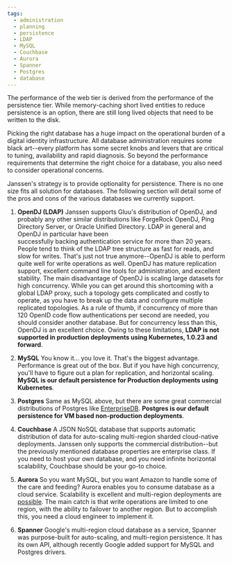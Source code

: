 ```yaml
---
tags:
  - administration
  - planning
  - persistence
  - LDAP
  - MySQL
  - Couchbase
  - Aurora
  - Spanner
  - Postgres
  - database
---
```


The performance of the web tier is derived from the performance of the
persistence tier. While memory-caching short lived entities to reduce
persistence is an option, there are still long lived objects that need to be
written to the disk.

Picking the right database has a huge impact on the operational burden of a
digital identity infrastructure. All database administration requires some
black art--every platform has some secret knobs and levers that are critical
to tuning, availability and rapid diagnosis. So beyond the performance
requirements that determine the right choice for a database, you also need to
consider operational concerns.

Janssen's strategy is to provide optionality for persistence. There is no one
size fits all solution for databases. The following section will detail some of
the pros and cons of the various databases we currently support.

1. **OpenDJ (LDAP)** Janssen supports Gluu's distribution of OpenDJ, and probably any
other similar distributions like ForgeRock OpenDJ, Ping Directory Server, or
Oracle Unified Directory. LDAP in general and OpenDJ in particular have been  
successfully backing authentication service for more than 20 years. People tend
to think of the LDAP tree structure as fast for reads, and slow for writes.
That's just not true anymore--OpenDJ is able to perform quite well for write
operations as well. OpenDJ has mature replication support, excellent command
line tools for administration, and excellent stability. The main disadvantage
of OpenDJ is scaling large datasets for high concurrency. While you can get
around this shortcoming with a global LDAP proxy, such a topology gets
complicated and costly to operate, as you have to break up the data and
configure multiple replicated topologies. As a rule of thumb, if concurrency of
more than 120 OpenID code flow authentications per second are needed, you should
consider another database. But for concurrency less than this, OpenDJ is an
excellent choice. Owing to these limitations, **LDAP is not 
supported in production deployments using Kubernetes, 1.0.23 and forward**.

1. **MySQL** You know it... you love it. That's the biggest advantage.
Performance is great out of the box. But if you have high concurrency,
you'll have to figure out a plan for replication, and horizontal scaling. 
**MySQL is our default persistence for Production deployments using Kubernetes**.

1. **Postgres** Same as MySQL above, but there are some great commercial
distributions of Postgres like [EnterpriseDB](https://www.enterprisedb.com/). **Postgres is our default 
persistence for VM based non-production deployments**.

1. **Couchbase** A JSON NoSQL database that supports automatic distribution
of data for auto-scaling multi-region sharded cloud-native deployments. Janssen
only supports the commercial distribution--but the previously mentioned database
properties are enterprise class. If you need to host your own database, and you
need infinite horizontal scalability, Couchbase should be your go-to choice.

1. **Aurora** So you want MySQL, but you want Amazon to handle some of the care
and feeding? Aurora enables you to consume database as a cloud service.
Scalability is excellent and multi-region deployments are [possible](https://aws.amazon.com/blogs/database/deploy-multi-region-amazon-aurora-applications-with-a-failover-blueprint/).
The main catch is that write operations are limited to one region, with the
ability to failover to another region. But to accomplish this, you need a cloud
engineer to implement it.

1. **Spanner** Google's multi-region cloud database as a service, Spanner
was purpose-built for auto-scaling, and multi-region persistence. It has its own
API, although recently Google added support for MySQL and Postgres drivers.


